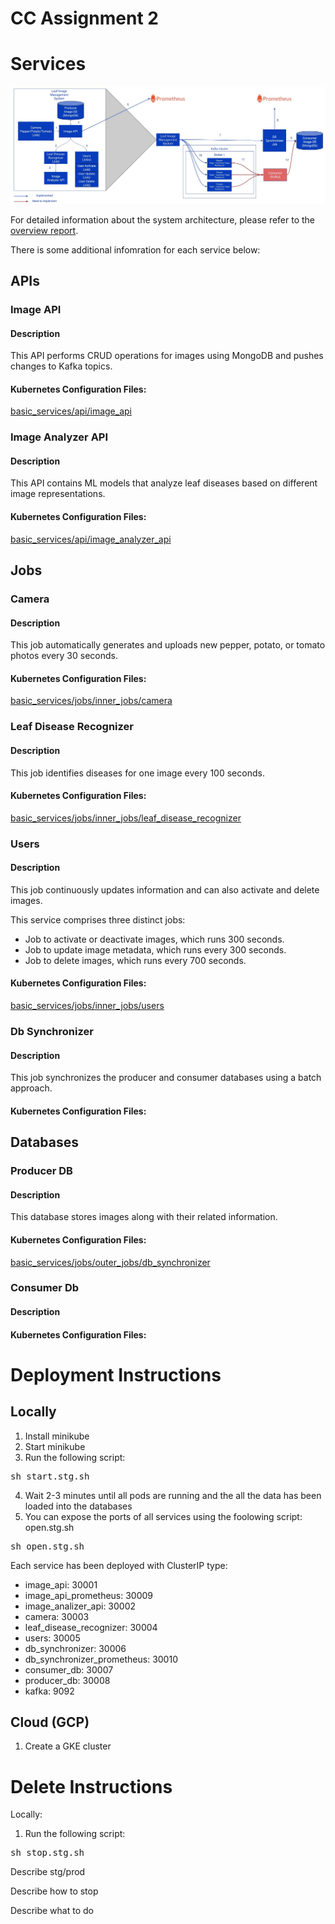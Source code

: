 # CC Assignment 2

# Services

![The entire system](images/2023.10.09%20-%201.jpg)

For detailed information about the system architecture, please refer to the [overview report](report/cc_assignment_2_overview.pdf).

There is some additional infomration for each service below:

## APIs

### Image API

#### Description

This API performs CRUD operations for images using MongoDB and pushes changes to Kafka topics.

#### Kubernetes Configuration Files:

[basic_services/api/image_api](basic_services/api/image_api)

### Image Analyzer API

#### Description

This API contains ML models that analyze leaf diseases based on different image representations.

#### Kubernetes Configuration Files:

[basic_services/api/image_analyzer_api](basic_services/api/image_analyzer_api)

## Jobs

### Camera

#### Description

This job automatically generates and uploads new pepper, potato, or tomato photos every 30 seconds.

#### Kubernetes Configuration Files:

[basic_services/jobs/inner_jobs/camera](basic_services/jobs/inner_jobs/camera)

### Leaf Disease Recognizer

#### Description

This job identifies diseases for one image every 100 seconds.

#### Kubernetes Configuration Files:

[basic_services/jobs/inner_jobs/leaf_disease_recognizer](basic_services/jobs/inner_jobs/leaf_disease_recognizer)

### Users

#### Description

This job continuously updates information and can also activate and delete images.

This service comprises three distinct jobs:

- Job to activate or deactivate images, which runs 300 seconds.
- Job to update image metadata, which runs every 300 seconds.
- Job to delete images, which runs every 700 seconds.

#### Kubernetes Configuration Files:

[basic_services/jobs/inner_jobs/users](basic_services/jobs/inner_jobs/users)

### Db Synchronizer

#### Description

This job synchronizes the producer and consumer databases using a batch approach.

#### Kubernetes Configuration Files:

## Databases

### Producer DB

#### Description

This database stores images along with their related information.

#### Kubernetes Configuration Files:

[basic_services/jobs/outer_jobs/db_synchronizer](basic_services/jobs/outer_jobs/db_synchronizer)

### Consumer Db

#### Description

#### Kubernetes Configuration Files:

# Deployment Instructions

## Locally

1. Install minikube
2. Start minikube
3. Run the following script:

<pre>
sh start.stg.sh
</pre>

4. Wait 2-3 minutes until all pods are running and the all the data has been loaded into the databases
5. You can expose the ports of all services using the foolowing script: open.stg.sh

<pre>
sh open.stg.sh
</pre>

Each service has been deployed with ClusterIP type:

- image_api: 30001
- image_api_prometheus: 30009
- image_analizer_api: 30002
- camera: 30003
- leaf_disease_recognizer: 30004
- users: 30005
- db_synchronizer: 30006
- db_synchronizer_prometheus: 30010
- consumer_db: 30007
- producer_db: 30008
- kafka: 9092

## Cloud (GCP)

1. Create a GKE cluster

# Delete Instructions

Locally:

1. Run the following script:

<pre>
sh stop.stg.sh
</pre>

Describe stg/prod

Describe how to stop

Describe what to do
